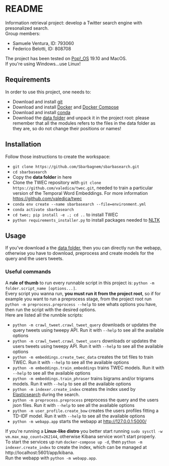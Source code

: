 # README

Information retrieval project: develop a Twitter search engine with presonalized search.   
Group members:

* Samuele Ventura, ID: 793060
* Federico Belotti, ID: 808708

The project has been tested on [Pop!_OS](https://system76.com/pop) 19.10 and MacOS.  
If you're using Windows...use Linux!

## Requirements

In order to use this project, one needs to:

* Download and install [git](https://git-scm.com/book/en/v2/Getting-Started-Installing-Git)
* Download and install [Docker](https://www.docker.com/) and [Docker Compose](https://docs.docker.com/compose/install/)
* Download and install [conda](https://docs.conda.io/projects/conda/en/latest/index.html)
* Download the [data folder](https://drive.google.com/drive/folders/1xKj7u-e2lf5GcJPHhDgBkNyPB70AP4Yv?usp=sharing) and unpack it in the project root: please remember that all the modules refers to the files in the data folder as they are, so do not change their positions or names!

## Installation

Follow those instructions to create the workspace:

* `git clone https://github.com/Sbarbagnem/sbarbasearch.git`
* `cd sbarbasearch`
* Copy the **data folder** in here
* Clone the TWEC repository with `git clone https://github.com/valedica/twec.git`, needed to train a particular version of the Temporal Word Embeddings. For more information https://github.com/valedica/twec
* `conda env create --name sbarbasearch --file=environment.yml`
* `conda activate sbarbasearch`
* `cd twec; pip install -e .; cd ..` to install TWEC
* `python requirements_installer.py` to install packages needed to [NLTK](https://www.nltk.org/)

## Usage

If you've download a the [data folder](https://drive.google.com/drive/folders/1xKj7u-e2lf5GcJPHhDgBkNyPB70AP4Yv?usp=sharing), then you can directly run the webapp, otherwise you have to download, preprocess and create models for the query and the users tweets.

### Useful commands

A **rule of thumb** to run every runnable script in this project is: `python -m folder.script_name [options...]`.  
Every script you wanna run, **you must run it from the project root**, so if for example you want to run a preprocess stage, from the project root run `python -m preprocess.preprocess --help` to see whats options you have, then run the script with the desired options.  
Here are listed all the runnble scripts:

* `python -m crawl_tweet.crawl_tweet_query` downloads or updates the query tweets using tweepy API. Run it with `--help` to see all the available options
* `python -m crawl_tweet.crawl_tweet_users` downloads or updates the users tweets using tweepy API. Run it with `--help` to see all the available options
* `python -m embeddings.create_twec_data` creates the txt files to train TWEC. Run it with `--help` to see all the available options
* `python -m embeddings.train_embeddings` trains TWEC models. Run it with `--help` to see all the available options
* `python -m embeddings.train_phraser` trains bigrams and/or trigrams models. Run it with `--help` to see all the available options
* `python -m indexer.create_index` creates the index used by [Elasticsearch](https://www.elastic.co/) during the search.
* `python -m preprocess.preprocess` preprocess the query and the users json files. Run it with `--help` to see all the available options
* `python -m user_profile.create_bow` creates the users profiles fitting a TD-IDF model. Run it with `--help` to see all the available options
* `python -m webapp.app` starts the webapp at http://127.0.0.1:5000/


If you're running a **Linux-like distro** you better start running `sudo sysctl -w vm.max_map_count=262144`, otherwise Kibana service won't start properly.  
To start the services up run `docker-compose up -d`, then `python -m indexer.create_index` to create the index, which can be managed at http://localhost:5601/app/kibana.  
Run the webapp with `python -m webapp.app`.